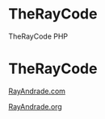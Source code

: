 # TheRayCode
TheRayCode PHP 
# TheRayCode



[RayAndrade.com](https://www.RayAndrade.com)

[RayAndrade.org](https://www.RayAndrade.org)
